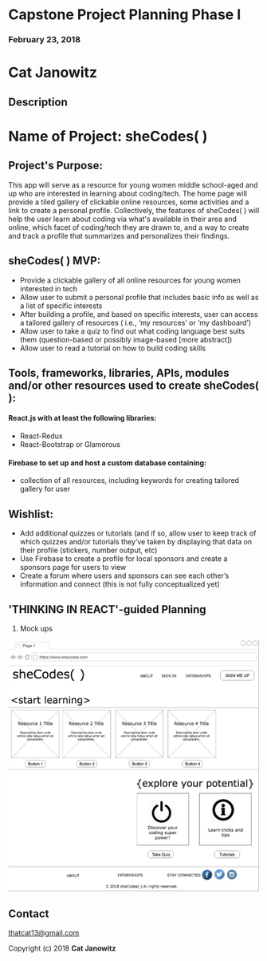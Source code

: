 # Capstone Project Planning Phase I

### February 23, 2018

# Cat Janowitz

##  Description

# Name of Project: sheCodes( )

## Project's Purpose:

This app will serve as a resource for young women middle school-aged and up who are interested in learning about coding/tech. The home page will provide a tiled gallery of clickable online resources, some activities and a link to create a personal profile.  Collectively, the features of sheCodes( ) will help the user learn about coding via what's available in their area and online, which facet of coding/tech they are drawn to, and a way to create and track a profile that summarizes and personalizes their findings.

## sheCodes( ) MVP:
*	Provide a clickable gallery of all online resources for young women interested in tech
*	Allow user to submit a personal profile that includes basic info as well as a list of specific interests
*	After building a profile, and based on specific interests, user can access a tailored gallery of resources ( i.e., ‘my resources’ or ‘my dashboard’)
*	Allow user to take a quiz to find out what coding language best suits them (question-based or possibly image-based [more abstract])
*	Allow user to read a tutorial on how to build coding skills

## Tools, frameworks, libraries, APIs, modules and/or other resources used to create sheCodes( ):
####	React.js with at least the following libraries:
*	React-Redux
*	React-Bootstrap or Glamorous

####	Firebase to set up and host a custom database containing:
* collection of all resources, including keywords for creating tailored gallery for user

## Wishlist:
*	Add additional quizzes or tutorials (and if so, allow user to keep track of which quizzes and/or tutorials they’ve taken by displaying that data on their profile (stickers, number output, etc)
*	Use Firebase to create a profile for local sponsors and create a sponsors page for users to view
*	Create a forum where users and sponsors can see each other’s information and connect (this is not fully conceptualized yet)

## 'THINKING IN REACT'-guided Planning
1. Mock ups

![](sheCodesMockUp1.jpg)


## Contact
thatcat13@gmail.com

Copyright (c) 2018 **Cat Janowitz**
